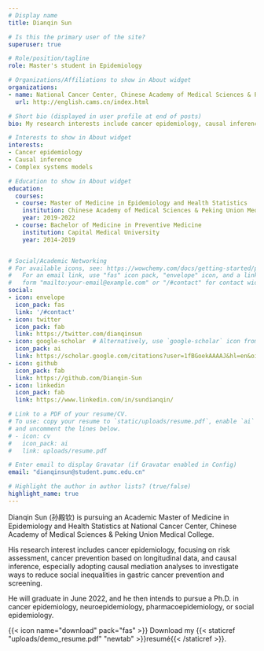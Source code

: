 ```yaml
---
# Display name
title: Dianqin Sun

# Is this the primary user of the site?
superuser: true

# Role/position/tagline
role: Master's student in Epidemiology

# Organizations/Affiliations to show in About widget
organizations:
- name: National Cancer Center, Chinese Academy of Medical Sciences & Peking Union Medical College
  url: http://english.cams.cn/index.html

# Short bio (displayed in user profile at end of posts)
bio: My research interests include cancer epidemiology, causal inference and complex systems.

# Interests to show in About widget
interests:
- Cancer epidemiology
- Causal inference
- Complex systems models

# Education to show in About widget
education:
  courses:
  - course: Master of Medicine in Epidemiology and Health Statistics
    institution: Chinese Academy of Medical Sciences & Peking Union Medical College
    year: 2019-2022
  - course: Bachelor of Medicine in Preventive Medicine
    institution: Capital Medical University
    year: 2014-2019


# Social/Academic Networking
# For available icons, see: https://wowchemy.com/docs/getting-started/page-builder/#icons
#   For an email link, use "fas" icon pack, "envelope" icon, and a link in the
#   form "mailto:your-email@example.com" or "/#contact" for contact widget.
social:
- icon: envelope
  icon_pack: fas
  link: '/#contact'
- icon: twitter
  icon_pack: fab
  link: https://twitter.com/dianqinsun
- icon: google-scholar  # Alternatively, use `google-scholar` icon from `ai` icon pack
  icon_pack: ai
  link: https://scholar.google.com/citations?user=1fBGoekAAAAJ&hl=en&oi=ao
- icon: github
  icon_pack: fab
  link: https://github.com/Dianqin-Sun
- icon: linkedin
  icon_pack: fab
  link: https://www.linkedin.com/in/sundianqin/

# Link to a PDF of your resume/CV.
# To use: copy your resume to `static/uploads/resume.pdf`, enable `ai` icons in `params.toml`, 
# and uncomment the lines below.
# - icon: cv
#   icon_pack: ai
#   link: uploads/resume.pdf

# Enter email to display Gravatar (if Gravatar enabled in Config)
email: "dianqinsun@student.pumc.edu.cn"

# Highlight the author in author lists? (true/false)
highlight_name: true
---
```


Dianqin Sun (孙殿钦) is pursuing an Academic Master of Medicine in Epidemiology and Health Statistics at National Cancer Center, Chinese Academy of Medical Sciences & Peking Union Medical College. 

His research interest includes cancer epidemiology, focusing on risk assessment, cancer prevention based on longitudinal data, and causal inference, especially adopting causal mediation analyses to investigate ways to reduce social inequalities in gastric cancer prevention and screening.  

He will graduate in June 2022, and he then intends to pursue a Ph.D. in cancer epidemiology, neuroepidemiology, pharmacoepidemiology, or social epidemiology.

{{< icon name="download" pack="fas" >}} Download my {{< staticref "uploads/demo_resume.pdf" "newtab" >}}resumé{{< /staticref >}}.
